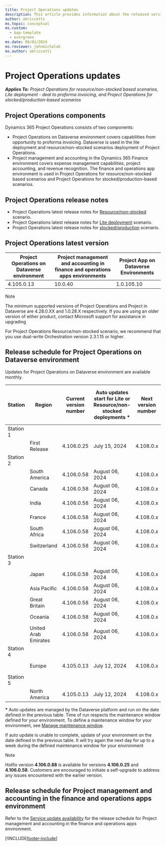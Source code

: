 ```yaml
---
title: Project Operations updates
description: This article provides information about the released versions of Dynamics 365 Project Operations.
author: abriccetti
ms.topic: conceptual
ms.custom: 
  - bap-template
  - evergreen
ms.date: 08/01/2024
ms.reviewer: johnmichalak
ms.author: abriccetti
---
```


# Project Operations updates

_**Applies To:** Project Operations for resource/non-stocked based scenarios, Lite deployment - deal to proforma invoicing, and Project Operations for stocked/production-based scenarios_



## Project Operations components

Dynamics 365 Project Operations consists of two components:

- Project Operations on Dataverse environment covers capabilities from opportunity to proforma invoicing. Dataverse is used in the lite deployment and resource/non-stocked scenarios deployment of Project Operations.
- Project management and accounting in the Dynamics 365 Finance environment covers expense management capabilities, project accounting, and revenue recognition. The finance and operations app environment is used in Project Operations for resource/non-stocked based scenarios and Project Operations for stocked/production-based scenarios.

## Project Operations release notes
- Project Operations latest release notes for [Resource/non-stocked](whats-new-july-2024-resource-based.md) scenario.
- Project Operations latest release notes for [Lite deployment](../pro/whats-new/whats-new-july-2024-lite.md) scenario.
- Project Operations latest release notes for [stocked/production](../prod-pma/whats-new/whats-new-Feb-2024-stocked.md) scenario.

## Project Operations latest version

| Project Operations on Dataverse environment | Project management and accounting in finance and operations apps environments | Project App on Dataverse Environments |
| --- | --- | --- |
| 4.105.0.13 | 10.0.40 | 1.0.105.10 |

> [!NOTE]
> The minimum supported versions of Project Operations and Project in Dataverse are 4.28.0.XX and 1.0.28.X respectively. If you are using an older version of either product, contact Microsoft support for assistance in upgrading

For Project Operations Resource/non-stocked scenario, we recommend that you use dual-write Orchestration version 2.3.1.15 or higher.

## Release schedule for Project Operations on Dataverse environment

Updates for Project Operations on Dataverse environment are available monthly. 

| Station | Region | Current version number | Auto updates start for Lite or Resource/non-stocked deployments * | Next version number | Next version number available for self-update | Auto updates start for Next version |
|-----------|-----------------------|-----------------|--------------------|---------------------|---------------------|---------------------|
| Station 1 |   &nbsp;              |    &nbsp;       | &nbsp;             |      &nbsp;         |      &nbsp;         |      &nbsp;         |
|   &nbsp;  | First Release         |  4.106.0.25     | July 15, 2024   | 4.108.0.x    | August 23, 2024          | August 30, 2024   |
| Station 2 |   &nbsp;              |    &nbsp;       | &nbsp;             |      &nbsp;         |      &nbsp;         |      &nbsp;         |
|   &nbsp;  | South America         |  4.106.0.58     | August 06, 2024   | 4.108.0.x   | August 23, 2024          | August 30, 2024   |
|   &nbsp;  | Canada                |  4.106.0.58     | August 06, 2024   | 4.108.0.x    | August 23, 2024          | August 30, 2024   |
|   &nbsp;  | India                 |  4.106.0.58     | August 06, 2024   | 4.108.0.x    | August 23, 2024          | August 30, 2024   |
|   &nbsp;  | France                |  4.106.0.58     | August 06, 2024   | 4.108.0.x    | August 23, 2024         | August 30, 2024   |
|   &nbsp;  | South Africa          |  4.106.0.58     | August 06, 2024   | 4.108.0.x   | August 23, 2024          | August 30, 2024   |
|   &nbsp;  | Switzerland           |  4.106.0.58     | August 06, 2024   | 4.108.0.x    | August 23, 2024          | August 30, 2024   |
| Station 3 |      &nbsp;           |     &nbsp;      |     &nbsp;         |      &nbsp;         |      &nbsp;         |      &nbsp;         |
|   &nbsp;  | Japan                 |  4.106.0.58     | August 06, 2024   | 4.108.0.x    | August 30, 2024         | September 9, 2024   |
|   &nbsp;  | Asia Pacific          |  4.106.0.58     | August 06, 2024   | 4.108.0.x    | August 30, 2024          | September 9, 2024   |
|   &nbsp;  | Great Britain         |  4.106.0.58     | August 06, 2024   | 4.108.0.x    | August 30, 2024          | September 9, 2024   |
|   &nbsp;  | Oceania               |  4.106.0.58     | August 06, 2024   | 4.108.0.x    | August 30, 2024          | September 9, 2024    |
|   &nbsp;  | United Arab Emirates  |  4.106.0.58     | August 06, 2024   | 4.108.0.x    | August 30, 2024          | September 9, 2024   |
| Station 4 |     &nbsp;            |     &nbsp;      |     &nbsp;         |      &nbsp;         |      &nbsp;         |      &nbsp;         |
|   &nbsp;  | Europe                |  4.105.0.13     | July 12, 2024   | 4.108.0.x    | September 9, 2024          | September 13, 2024    |
| Station 5 |     &nbsp;            |     &nbsp;      |     &nbsp;         |      &nbsp;         |      &nbsp;         |      &nbsp;         |
|   &nbsp;  | North America         |  4.105.0.13     | July 12, 2024  | 4.108.0.x   | September 13, 2024          | September 20, 2024    |

__\*__ Auto updates are managed by the Dataverse platform and run on the date defined in the previous table. Time of run respects the maintenance window defined for your environment. To define a maintenance window for your environment, see [Manage maintenance window](/power-platform/admin/manage-maintenance-window).

If auto update is unable to complete, update of your environment on the date defined in the previous table. It will try again the next day for up to a week during the defined maintenance window for your environment

> [!NOTE]
> Hotfix version **4.106.0.88** is available for versions **4.106.0.25** and **4.106.0.58**. Customers are encouraged to initiate a self-upgrade to address any issues encountered with the earlier version.

## Release schedule for Project management and accounting in the finance and operations apps environment

Refer to the [Service update availability](/dynamics365/fin-ops-core/fin-ops/get-started/public-preview-releases?toc=%2fdynamics365%2ffinance%2ftoc.json) for the release schedule for Project management and accounting in the finance and operations apps environment. 

[!INCLUDE[footer-include](../includes/footer-banner.md)]
